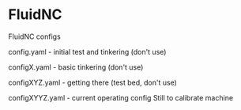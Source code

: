 # FluidNC
FluidNC configs

config.yaml - initial test and tinkering (don't use)

configX.yaml - basic tinkering (don't use)

configXYZ.yaml - getting there (test bed, don't use)

configXYYZ.yaml - current operating config
    Still to calibrate machine
